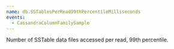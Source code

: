 ```yaml
---
name: db.SSTablesPerRead99thPercentileMilliseconds
events:
  - CassandraColumnFamilySample
---
```


Number of SSTable data files accessed per read, 99th percentile.
